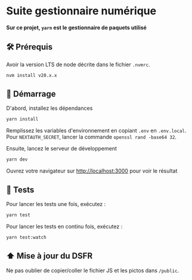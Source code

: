 # Suite gestionnaire numérique

**Sur ce projet, `yarn` est le gestionnaire de paquets utilisé**

## 🛠️ Prérequis

Avoir la version LTS de node décrite dans le fichier `.nvmrc`.

```bash
nvm install v20.x.x
```

## 🚀 Démarrage

D'abord, installez les dépendances

```bash
yarn install
```

Remplissez les variables d'environnement en copiant `.env` en `.env.local`.
Pour `NEXTAUTH_SECRET`, lancer la commande `openssl rand -base64 32`.

Ensuite, lancez le serveur de développement

```bash
yarn dev
```

Ouvrez votre navigateur sur [http://localhost:3000](http://localhost:3000) pour voir le résultat

## 🧪 Tests

Pour lancer les tests une fois, exécutez :

```bash
yarn test
```

Pour lancer les tests en continu fois, exécutez :

```bash
yarn test:watch
```

## ⬆️ Mise à jour du DSFR

Ne pas oublier de copier/coller le fichier JS et les pictos dans `/public`.
